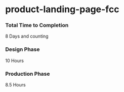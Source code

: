 # product-landing-page-fcc

### Total Time to Completion
8 Days and counting

### Design Phase
10 Hours

### Production Phase
8.5 Hours
